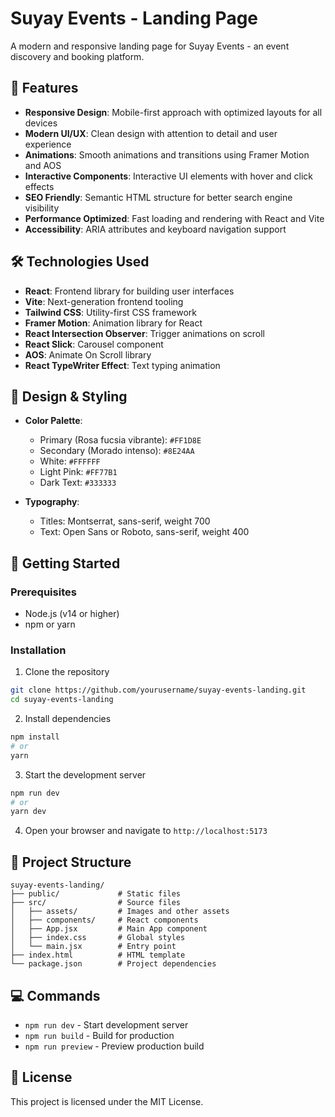 # Suyay Events - Landing Page

A modern and responsive landing page for Suyay Events - an event discovery and booking platform.

## 🚀 Features

- **Responsive Design**: Mobile-first approach with optimized layouts for all devices
- **Modern UI/UX**: Clean design with attention to detail and user experience
- **Animations**: Smooth animations and transitions using Framer Motion and AOS
- **Interactive Components**: Interactive UI elements with hover and click effects
- **SEO Friendly**: Semantic HTML structure for better search engine visibility
- **Performance Optimized**: Fast loading and rendering with React and Vite
- **Accessibility**: ARIA attributes and keyboard navigation support

## 🛠️ Technologies Used

- **React**: Frontend library for building user interfaces
- **Vite**: Next-generation frontend tooling
- **Tailwind CSS**: Utility-first CSS framework
- **Framer Motion**: Animation library for React
- **React Intersection Observer**: Trigger animations on scroll
- **React Slick**: Carousel component
- **AOS**: Animate On Scroll library
- **React TypeWriter Effect**: Text typing animation

## 🎨 Design & Styling

- **Color Palette**:
  - Primary (Rosa fucsia vibrante): `#FF1D8E`
  - Secondary (Morado intenso): `#8E24AA`
  - White: `#FFFFFF`
  - Light Pink: `#FF77B1`
  - Dark Text: `#333333`

- **Typography**:
  - Titles: Montserrat, sans-serif, weight 700
  - Text: Open Sans or Roboto, sans-serif, weight 400

## 🚀 Getting Started

### Prerequisites

- Node.js (v14 or higher)
- npm or yarn

### Installation

1. Clone the repository
```bash
git clone https://github.com/yourusername/suyay-events-landing.git
cd suyay-events-landing
```

2. Install dependencies
```bash
npm install
# or
yarn
```

3. Start the development server
```bash
npm run dev
# or
yarn dev
```

4. Open your browser and navigate to `http://localhost:5173`

## 📁 Project Structure

```
suyay-events-landing/
├── public/             # Static files
├── src/                # Source files
│   ├── assets/         # Images and other assets
│   ├── components/     # React components
│   ├── App.jsx         # Main App component
│   ├── index.css       # Global styles
│   └── main.jsx        # Entry point
├── index.html          # HTML template
└── package.json        # Project dependencies
```

## 💻 Commands

- `npm run dev` - Start development server
- `npm run build` - Build for production
- `npm run preview` - Preview production build

## 📄 License

This project is licensed under the MIT License.

